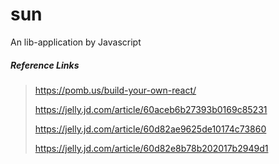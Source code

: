 # sun

An lib-application by Javascript

##### Reference Links

> https://pomb.us/build-your-own-react/
>
> https://jelly.jd.com/article/60aceb6b27393b0169c85231
>
> https://jelly.jd.com/article/60d82ae9625de10174c73860
>
> https://jelly.jd.com/article/60d82e8b78b202017b2949d1

